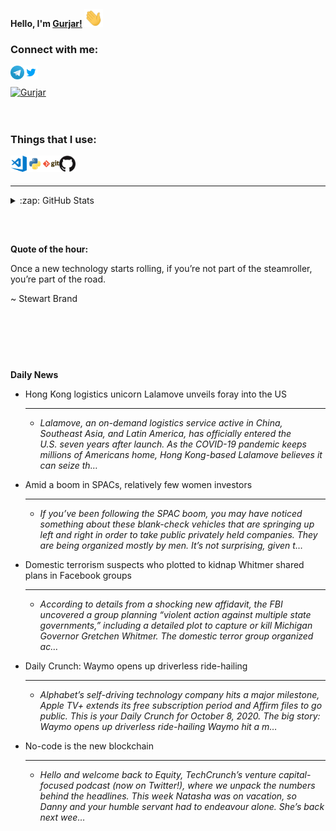 #### Hello, I'm [Gurjar!](https://GurjarKing.github.io) <img src="https://raw.githubusercontent.com/ABSphreak/ABSphreak/master/gifs/Hi.gif" width="30px"></h2>


### Connect with me:

[<img align="left" alt="Gurjar | Telegram" width="22px" src="https://raw.githubusercontent.com/github/explore/80688e429a7d4ef2fca1e82350fe8e3517d3494d/topics/telegram/telegram.png" />][Telegram]
[<img align="left" alt="Gurjar | Twitter" width="22px" src="https://raw.githubusercontent.com/github/explore/80688e429a7d4ef2fca1e82350fe8e3517d3494d/topics/twitter/twitter.png" />][Twitter]
<br >
<br >
<a href="https://github.com/GurjarKing"><img src="https://komarev.com/ghpvc/?username=GurjarKing" alt="Gurjar" /></a> <br />
<br />
<br />
<!-- <br >

![](https://visitor-badge.glitch.me/badge?page_id=GurjarKing)

<br /> -->

### Things that I use:

[<img align="left" alt="Visual Studio Code" width="26px" src="https://raw.githubusercontent.com/github/explore/80688e429a7d4ef2fca1e82350fe8e3517d3494d/topics/visual-studio-code/visual-studio-code.png" />][VSCode]
[<img align="left" alt="Python" width="26px" src="https://raw.githubusercontent.com/github/explore/80688e429a7d4ef2fca1e82350fe8e3517d3494d/topics/python/python.png" />][Python]
[<img align="left" alt="Git" width="26px" src="https://raw.githubusercontent.com/github/explore/80688e429a7d4ef2fca1e82350fe8e3517d3494d/topics/git/git.png" />][Git]
[<img align="left" alt="GitHub" width="26px" src="https://raw.githubusercontent.com/github/explore/78df643247d429f6cc873026c0622819ad797942/topics/github/github.png" />][Github]

<br />
<br />

---
<details>
  <summary>:zap: GitHub Stats</summary>

<img align="left" alt="Gurjar's Github Stats" src="https://github-readme-stats.vercel.app/api?username=GurjarKing&show_icons=true&hide_border=true&count_private=true&include_all_commit=true&theme=algolia" />

</details>

<!-- ### 🔔 My latest tweet
<a href="https://twitter.com/Gurjar_King43" target="_blank">
	<img src="https://github.com/GurjarKing/GurjarKing/raw/master/tweet.png" width="70%" align="center" alt="Click to view on Twitter" title="My latest tweet, as an image"/>
</a> -->
<br>

<pre>

</pre>

**Quote of the hour:**

Once a new technology starts rolling, if you’re not part of the steamroller, you’re part of the road.

~ Stewart Brand
<pre>

</pre>
<br>
<pre>


</pre>
<strong>Daily News</strong>
  
  - Hong Kong logistics unicorn Lalamove unveils foray into the US
     <hr/>
     
      - *Lalamove, an on-demand logistics service active in China, Southeast Asia, and Latin America, has officially entered the U.S. seven years after launch. As the COVID-19 pandemic keeps millions of Americans home, Hong Kong-based Lalamove believes it can seize th…*
     
  - Amid a boom in SPACs, relatively few women investors
      <hr/>
      
      - *If you’ve been following the SPAC boom, you may have noticed something about these blank-check vehicles that are springing up left and right in order to take public privately held companies. They are being organized mostly by men. It’s not surprising, given t…*
      
  - Domestic terrorism suspects who plotted to kidnap Whitmer shared plans in Facebook groups
      <hr/>
      
      - *According to details from a shocking new affidavit, the FBI uncovered a group planning “violent action against multiple state governments,” including a detailed plot to capture or kill Michigan Governor Gretchen Whitmer. The domestic terror group organized ac…*
      
  - Daily Crunch: Waymo opens up driverless ride-hailing
      <hr/>
      
      - *Alphabet’s self-driving technology company hits a major milestone, Apple TV+ extends its free subscription period and Affirm files to go public. This is your Daily Crunch for October 8, 2020. The big story: Waymo opens up driverless ride-hailing Waymo hit a m…*
       
  - No-code is the new blockchain
      <hr/>
       
       - *Hello and welcome back to Equity, TechCrunch’s venture capital-focused podcast (now on Twitter!), where we unpack the numbers behind the headlines. This week Natasha was on vacation, so Danny and your humble servant had to endeavour alone. She’s back next wee…*
      

<br />

[VSCode]: https://code.visualstudio.com/
[Python]: https://www.python.org/
[Git]: https://git-scm.com/
[Github]: https://github.com/
[Telegram]: https://t.me/Gurjar_King/
[Twitter]: https://twitter.com/Gurjar_King43/
